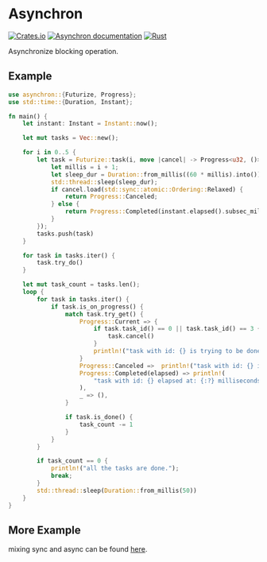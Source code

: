 # Asynchron

[![Crates.io](https://img.shields.io/crates/v/asynchron.svg)](https://crates.io/crates/asynchron)
[![Asynchron documentation](https://docs.rs/asynchron/badge.svg)](https://docs.rs/asynchron)
[![Rust](https://github.com/Ar37-rs/asynchron/actions/workflows/rust.yml/badge.svg)](https://github.com/Ar37-rs/asynchron/actions/workflows/rust.yml)

Asynchronize blocking operation.

## Example

```rust
use asynchron::{Futurize, Progress};
use std::time::{Duration, Instant};

fn main() {
    let instant: Instant = Instant::now();

    let mut tasks = Vec::new();

    for i in 0..5 {
        let task = Futurize::task(i, move |cancel| -> Progress<u32, ()> {
            let millis = i + 1;
            let sleep_dur = Duration::from_millis((60 * millis).into());
            std::thread::sleep(sleep_dur);
            if cancel.load(std::sync::atomic::Ordering::Relaxed) {
                return Progress::Canceled;
            } else {
                return Progress::Completed(instant.elapsed().subsec_millis());
            }
        });
        tasks.push(task)
    }

    for task in tasks.iter() {
        task.try_do()
    }

    let mut task_count = tasks.len();
    loop {
        for task in tasks.iter() {
            if task.is_on_progress() {
                match task.try_get() {
                    Progress::Current => {
                        if task.task_id() == 0 || task.task_id() == 3 {
                            task.cancel()
                        }
                        println!("task with id: {} is trying to be done\n", task.task_id())
                    }
                    Progress::Canceled =>  println!("task with id: {} is canceled\n", task.task_id()),
                    Progress::Completed(elapsed) => println!(
                        "task with id: {} elapsed at: {:?} milliseconds\n",task.task_id(), elapsed
                    ),
                    _ => (),
                }

                if task.is_done() {
                    task_count -= 1
                }
            }
        }

        if task_count == 0 {
            println!("all the tasks are done.");
            break;
        }
        std::thread::sleep(Duration::from_millis(50))
    }
}
```

## More Example

mixing sync and async can be found [here](https://github.com/Ar37-rs/asynchron/tree/main/example).
